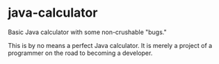 # java-calculator
Basic Java calculator with some non-crushable "bugs."

This is by no means a perfect Java calculator.
It is merely a project of a programmer on the road to becoming a developer.
